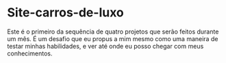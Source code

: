 # Site-carros-de-luxo
 Este é o primeiro da sequência de quatro projetos que serão feitos durante um mês. É um desafio que eu propus a mim mesmo como uma maneira de testar minhas habilidades, e ver até onde eu posso chegar com meus conhecimentos.

